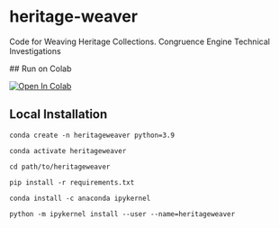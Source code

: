 # heritage-weaver
Code for Weaving Heritage Collections. Congruence Engine Technical Investigations

## Run on Colab

[![Open In Colab](https://colab.research.google.com/assets/colab-badge.svg)](https://colab.research.google.com/github/kasparvonbeelen/weavingtools/blob/2-vdb/Colab_demo.ipynb)

 

## Local Installation

```
conda create -n heritageweaver python=3.9
```

```
conda activate heritageweaver
```

```
cd path/to/heritageweaver
```

```
pip install -r requirements.txt
```

```
conda install -c anaconda ipykernel
```

```
python -m ipykernel install --user --name=heritageweaver
```
